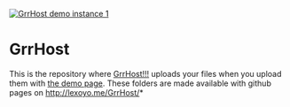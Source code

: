 [![GrrHost demo instance 1](http://monitoshi.lexoyo.me/badge/1477989879902-2221?rand=2)](https://grrhosting.herokuapp.com/)

# GrrHost
This is the repository where [GrrHost!!!](https://github.com/lexoyo/GrrHost-core/) uploads your files when you upload them with [the demo page](https://grrhosting2.herokuapp.com/). These folders are made available with github pages on http://lexoyo.me/GrrHost/*

